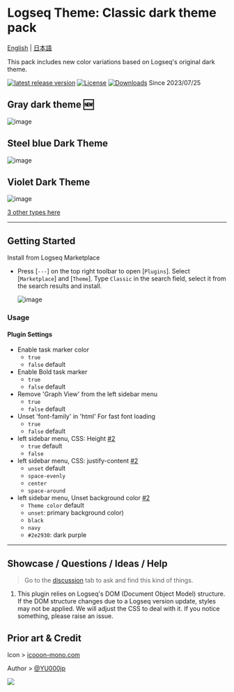 # Logseq Theme: Classic dark theme pack

[English](https://github.com/YU000jp/logseq-theme-classic-dark-theme-pack) | [日本語](https://github.com/YU000jp/logseq-theme-classic-dark-theme-pack/blob/main/readme.ja.md)

This pack includes new color variations based on Logseq's original dark theme.

[![latest release version](https://img.shields.io/github/v/release/YU000jp/logseq-theme-classic-dark-theme-pack)](https://github.com/YU000jp/logseq-theme-classic-dark-theme-pack/releases)
[![License](https://img.shields.io/github/license/YU000jp/logseq-theme-classic-dark-theme-pack?color=blue)](https://github.com/YU000jp/logseq-theme-classic-dark-theme-pack/LICENSE)
[![Downloads](https://img.shields.io/github/downloads/YU000jp/logseq-theme-classic-dark-theme-pack/total.svg)](https://github.com/YU000jp/logseq-theme-classic-dark-theme-pack/releases)
 Since 2023/07/25

## Gray dark theme 🆕

   ![image](https://github.com/YU000jp/logseq-theme-classic-dark-theme-pack/assets/111847207/49e279aa-b888-4c94-b226-1f809314c4c9)

## Steel blue Dark Theme

   ![image](https://github.com/YU000jp/logseq-theme-classic-dark-theme-pack/assets/111847207/10354b21-56f8-49f1-a632-fede0b5d1983)

## Violet Dark Theme

   ![image](https://github.com/YU000jp/logseq-theme-classic-dark-theme-pack/assets/111847207/edc83f9f-9c21-4cd1-a122-2a23bef9f07c)

[3 other types here](https://github.com/YU000jp/logseq-theme-classic-dark-theme-pack/wiki/Theme-Color)

---

## Getting Started

Install from Logseq Marketplace

- Press [`---`] on the top right toolbar to open [`Plugins`]. Select [`Marketplace`] and [`Theme`]. Type `Classic` in the search field, select it from the search results and install.

  ![image](https://github.com/YU000jp/logseq-theme-classic-dark-theme-pack/assets/111847207/388034c9-67f0-45aa-95ef-81419e44b2eb)

### Usage

#### Plugin Settings

- Enable task marker color
  - `true`
  - `false` default
- Enable Bold task marker
  - `true`
  - `false` default
- Remove 'Graph View' from the left sidebar menu
  - `true`
  - `false` default
- Unset 'font-family' in 'html' For fast font loading
  - `true`
  - `false` default
- left sidebar menu, CSS: Height [#2](https://github.com/YU000jp/logseq-theme-classic-dark-theme-pack/issues/2)
  - `true` default
  - `false`
- left sidebar menu, CSS: justify-content [#2](https://github.com/YU000jp/logseq-theme-classic-dark-theme-pack/issues/2)
  - `unset` default
  - `space-evenly`
  - `center`
  - `space-around`
- left sidebar menu, Unset background color [#2](https://github.com/YU000jp/logseq-theme-classic-dark-theme-pack/issues/2)
  - `Theme color` default
  - `unset`: primary background color)
  - `black`
  - `navy`
  - `#2e2930`: dark purple

---

## Showcase / Questions / Ideas / Help

> Go to the [discussion](https://github.com/YU000jp/logseq-theme-classic-dark-theme-pack/discussions) tab to ask and find this kind of things.

1. This plugin relies on Logseq's DOM (Document Object Model) structure. If the DOM structure changes due to a Logseq version update, styles may not be applied. We will adjust the CSS to deal with it. If you notice something, please raise an issue.

## Prior art & Credit

Icon > [icooon-mono.com](https://icooon-mono.com/11223-%e5%a4%9c%e7%a9%ba%e3%81%ae%e3%83%95%e3%83%aa%e3%83%bc%e3%82%a2%e3%82%a4%e3%82%b3%e3%83%b3/)

Author > [@YU000jp](https://github.com/YU000jp)

<a href="https://www.buymeacoffee.com/yu000japan"><img src="https://img.buymeacoffee.com/button-api/?text=Buy me a pizza&emoji=🍕&slug=yu000japan&button_colour=FFDD00&font_colour=000000&font_family=Poppins&outline_colour=000000&coffee_colour=ffffff" /></a>
